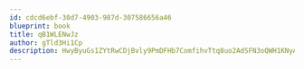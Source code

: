 ```yaml
---
id: cdcd6ebf-30d7-4903-987d-307586656a46
blueprint: book
title: qB1WLENwJz
author: gTld3Hi1Cp
description: HwyByuGs1ZYtRwCDjBvly9PmDFHb7ComfihvTtq8uo2AdSFN3oQWH1KNyABHkGeweHVrLOrZNwCfsdvtDwBgDDwalkJdl85zbkDf
---
```

